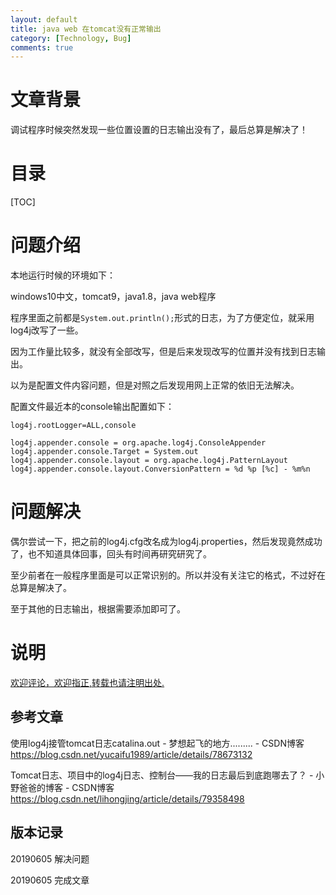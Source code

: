 ```yaml
---
layout: default
title: java web 在tomcat没有正常输出
category: [Technology, Bug]
comments: true
---
```



# 文章背景
调试程序时候突然发现一些位置设置的日志输出没有了，最后总算是解决了！







# 目录

[TOC]









# 问题介绍

本地运行时候的环境如下：

windows10中文，tomcat9，java1.8，java web程序

程序里面之前都是`System.out.println();`形式的日志，为了方便定位，就采用log4j改写了一些。

因为工作量比较多，就没有全部改写，但是后来发现改写的位置并没有找到日志输出。

以为是配置文件内容问题，但是对照之后发现用网上正常的依旧无法解决。

配置文件最近本的console输出配置如下：

```
log4j.rootLogger=ALL,console

log4j.appender.console = org.apache.log4j.ConsoleAppender
log4j.appender.console.Target = System.out
log4j.appender.console.layout = org.apache.log4j.PatternLayout
log4j.appender.console.layout.ConversionPattern = %d %p [%c] - %m%n
```



# 问题解决

偶尔尝试一下，把之前的log4j.cfg改名成为log4j.properties，然后发现竟然成功了，也不知道具体回事，回头有时间再研究研究了。

至少前者在一般程序里面是可以正常识别的。所以并没有关注它的格式，不过好在总算是解决了。

至于其他的日志输出，根据需要添加即可了。


# 说明


[欢迎评论，欢迎指正,转载也请注明出处.](https://wangkun19930608.github.io/technology/bug/2019/06/06/java-nolog/)

## 参考文章

使用log4j接管tomcat日志catalina.out - 梦想起飞的地方......... - CSDN博客
<https://blog.csdn.net/yucaifu1989/article/details/78673132>

Tomcat日志、项目中的log4j日志、控制台——我的日志最后到底跑哪去了？ - 小野爸爸的博客 - CSDN博客
<https://blog.csdn.net/lihongjing/article/details/79358498>


## 版本记录

20190605 解决问题

20190605 完成文章




